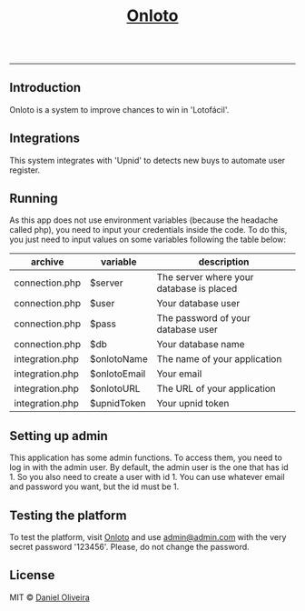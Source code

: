<div align="center">
  <a href="http://romeno.ondaniel.com.br">
    <div>
      <h1>Onloto</h1>
    </div>
  </a>
  <br>
  <br>
  <hr>
</div>

## Introduction

Onloto is a system to improve chances to win in 'Lotofácil'.

## Integrations

This system integrates with 'Upnid' to detects new buys to automate user register.

## Running

As this app does not use environment variables (because the headache called php), you need to input your credentials inside the code. To do this, you just need to input values on some variables following the table below:

| archive         | variable     | description                              |
| --------------- | ------------ | ---------------------------------------- |
| connection.php  | $server      | The server where your database is placed |
| connection.php  | $user        | Your database user                       |
| connection.php  | $pass        | The password of your database user       |
| connection.php  | $db          | Your database name                       |
| integration.php | $onlotoName  | The name of your application             |
| integration.php | $onlotoEmail | Your email                               |
| integration.php | $onlotoURL   | The URL of your application              |
| integration.php | $upnidToken  | Your upnid token                         |

## Setting up admin

This application has some admin functions. To access them, you need to log in with the admin user. By default, the admin user is the one that has id 1. So you also need to create a user with id 1. You can use whatever email and password you want, but the id must be 1.

## Testing the platform

To test the platform, visit [Onloto](http://romeno.ondaniel.com.br) and use admin@admin.com with the very secret password '123456'. Please, do not change the password.

## License

MIT © [Daniel Oliveira](https://ondaniel.com.br/)
